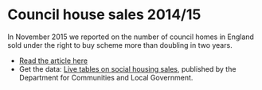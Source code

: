 # Council house sales 2014/15

In November 2015 we reported on the number of council homes in England sold under the right to buy scheme more than doubling in two years.

* [Read the article here](http://www.bbc.co.uk/news/uk-england-34798790)
* Get the data: [Live tables on social housing sales](https://www.gov.uk/government/statistical-data-sets/live-tables-on-social-housing-sales), published by the Department for Communities and Local Government.
